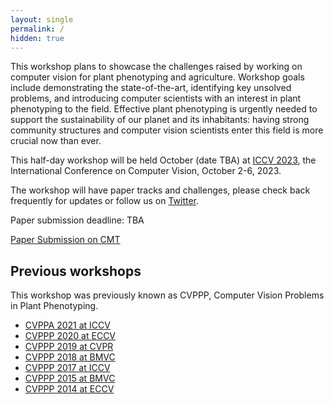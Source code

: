 ```yaml
---
layout: single
permalink: /
hidden: true
---
```



This workshop plans to showcase the challenges raised by working on computer vision for plant phenotyping and agriculture. Workshop goals include demonstrating the state-of-the-art, identifying key unsolved problems, and introducing computer scientists with an interest in plant phenotyping to the field. Effective plant phenotyping is urgently needed to support the sustainability of our planet and its inhabitants: having strong community structures and computer vision scientists enter this field is more crucial now than ever.

This half-day workshop will be held October (date TBA) at [ICCV 2023](http://iccv2023.thecvf.com/), the International Conference on Computer Vision, October 2-6, 2023. 

The workshop will have paper tracks and challenges, please check back frequently for updates or follow us on [Twitter](https://twitter.com/cvppa2021).

Paper submission deadline: TBA 

[Paper Submission on CMT](https://cmt3.research.microsoft.com/CVPPA2023/)

## Previous workshops

This workshop was previously known as CVPPP, Computer Vision Problems in Plant Phenotyping.

- [CVPPA 2021 at ICCV](https://cvppa2021.github.io)
- [CVPPP 2020 at ECCV](https://www.plant-phenotyping.org/CVPPP2020)
- [CVPPP 2019 at CVPR](https://www.plant-phenotyping.org/CVPPP2019)
- [CVPPP 2018 at BMVC](https://www.plant-phenotyping.org/CVPPP2018)
- [CVPPP 2017 at ICCV](https://www.plant-phenotyping.org/CVPPP2017)
- [CVPPP 2015 at BMVC](http://www.plant-phenotyping.org/CVPPP2015)
- [CVPPP 2014 at ECCV](http://www.plant-phenotyping.org/CVPPP2014)
